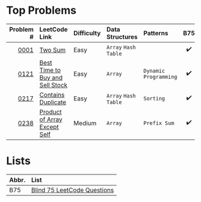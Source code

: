 # Top Problems

| Problem #                                               | LeetCode Link                                                                                     | Difficulty | Data Structures      | Patterns              | B75                |
|--------------------------------------------------------:|:--------------------------------------------------------------------------------------------------|:-----------|:---------------------|:----------------------|:------------------:|
| [0001](0001-0099/0001-two-sum/)                         | [Two Sum](https://leetcode.com/problems/two-sum/)                                                 | Easy       | `Array` `Hash Table` |                       | :heavy_check_mark: |
| [0121](0100-0199/0121-best-time-to-buy-and-sell-stock/) | [Best Time to Buy and Sell Stock](https://leetcode.com/problems/best-time-to-buy-and-sell-stock/) | Easy       | `Array`              | `Dynamic Programming` | :heavy_check_mark: |
| [0217](0200-0299/0217-contains-duplicate/)              | [Contains Duplicate](https://leetcode.com/problems/contains-duplicate/)                           | Easy       | `Array` `Hash Table` | `Sorting`             | :heavy_check_mark: |
| [0238](0200-0299/0238-product-of-array-except-self/)    | [Product of Array Except Self](https://leetcode.com/problems/product-of-array-except-self/)       | Medium     | `Array`              | `Prefix Sum`          | :heavy_check_mark: |

# Lists

| Abbr.| List                                                                                                              |
|:-----|:------------------------------------------------------------------------------------------------------------------|
| B75  | [Blind 75 LeetCode Questions](https://leetcode.com/discuss/general-discussion/460599/blind-75-leetcode-questions) |